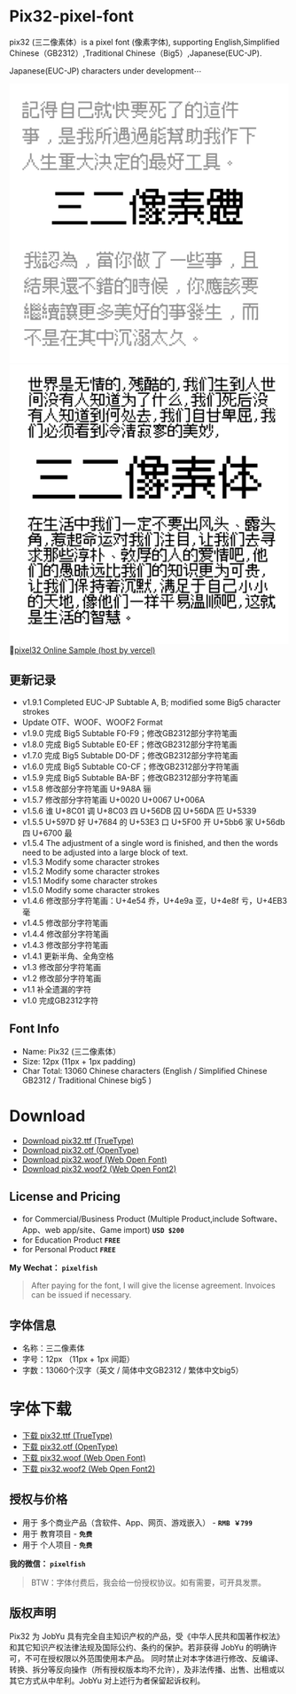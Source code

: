 # Pix32-pixel-font

pix32 (三二像素体）is a pixel font (像素字体), supporting English,Simplified Chinese（GB2312）,Traditional Chinese（Big5）,Japanese(EUC-JP).

Japanese(EUC-JP) characters under development⋯


 <img src="./image/TCSample.png" width="800" />
     <br>
 <img src="./image/pix32-2.png?v=2024-3" width="800" />


  <br>
   📍<a href="https://pix32.vercel.app/" target="_blank">pixel32 Online Sample (host by vercel)</a>
  <br>

## 更新记录
- v1.9.1 Completed EUC-JP Subtable A, B; modified some Big5 character strokes
- Update OTF、WOOF、WOOF2 Format
- v1.9.0 完成 Big5 Subtable F0-F9；修改GB2312部分字符笔画
- v1.8.0 完成 Big5 Subtable E0-EF；修改GB2312部分字符笔画
- v1.7.0 完成 Big5 Subtable D0-DF；修改GB2312部分字符笔画
- v1.6.0 完成 Big5 Subtable C0-CF；修改GB2312部分字符笔画
- v1.5.9 完成 Big5 Subtable BA-BF；修改GB2312部分字符笔画
- v1.5.8 修改部分字符笔画 U+9A8A 骊
- v1.5.7 修改部分字符笔画 U+0020 U+0067 U+006A
- v1.5.6 谁 U+8C01 调 U+8C03 四 U+56DB 囚 U+56DA 匹 U+5339
- v1.5.5 U+597D 好 U+7684 的 U+53E3 口 U+5F00 开 U+5bb6 家 U+56db 四 U+6700 最
- v1.5.4 The adjustment of a single word is finished, and then the words need to be adjusted into a large block of text.
- v1.5.3 Modify some character strokes
- v1.5.2 Modify some character strokes
- v1.5.1 Modify some character strokes
- v1.5.0 Modify some character strokes
- v1.4.6 修改部分字符笔画：U+4e54 乔，U+4e9a 亚，U+4e8f 亏，U+4EB3 毫
- v1.4.5 修改部分字符笔画
- v1.4.4 修改部分字符笔画
- v1.4.3 修改部分字符笔画
- v1.4.1 更新半角、全角空格
- v1.3 修改部分字符笔画
- v1.2 修改部分字符笔画
- v1.1 补全遗漏的字符
- v1.0 完成GB2312字符

## Font Info

- Name: Pix32 (三二像素体）
- Size: 12px (11px + 1px padding)
- Char Total: 13060 Chinese characters (English / Simplified Chinese GB2312 / Traditional Chinese big5 )

# Download

- [Download pix32.ttf (TrueType)](https://github.com/JobYu/pixel32-pixel-font/releases)
- [Download pix32.otf (OpenType)](https://github.com/JobYu/pixel32-pixel-font/releases)
- [Download pix32.woof (Web Open Font)](https://github.com/JobYu/pixel32-pixel-font/releases)
- [Download pix32.woof2 (Web Open Font2)](https://github.com/JobYu/pixel32-pixel-font/releases)

## License and Pricing

- for Commercial/Business Product (Multiple Product,include Software、App、web app/site、Game import)  **`USD $200`**
- for Education Product **`FREE`**
- for Personal Product **`FREE`**

**My Wechat： `pixelfish`**

> After paying for the font, I will give the license agreement. Invoices can be issued if necessary.

## 字体信息

- 名称：三二像素体
- 字号：12px （11px + 1px 间距）
- 字数：13060个汉字（英文 / 简体中文GB2312 / 繁体中文big5）

# 字体下载

- [下载 pix32.ttf (TrueType)](https://github.com/JobYu/pixel32-pixel-font/releases)
- [下载 pix32.otf (OpenType)](https://github.com/JobYu/pixel32-pixel-font/releases)
- [下载 pix32.woof (Web Open Font)](https://github.com/JobYu/pixel32-pixel-font/releases)
- [下载 pix32.woof2 (Web Open Font2)](https://github.com/JobYu/pixel32-pixel-font/releases)

## 授权与价格

- 用于 多个商业产品（含软件、App、网页、游戏嵌入） - **`RMB ￥799`**
- 用于 教育项目 - **`免费`**
- 用于 个人项目 - **`免费`**

**我的微信： `pixelfish`**

> BTW：字体付费后，我会给一份授权协议。如有需要，可开具发票。


## 版权声明

Pix32 为 JobYu 具有完全自主知识产权的产品，受《中华人民共和国著作权法》和其它知识产权法律法规及国际公约、条约的保护。若非获得 JobYu 的明确许可，不可在授权限以外范围使用本产品。 同时禁止对本字体进行修改、反编译、转换、拆分等反向操作（所有授权版本均不允许），及非法传播、出售、出租或以其它方式从中牟利。JobYu 对上述行为者保留起诉权利。
